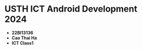 USTH ICT Android Development 2024
========================================

* **22BI13136**
* **Cao Thai Ha**
* **ICT Class1**
